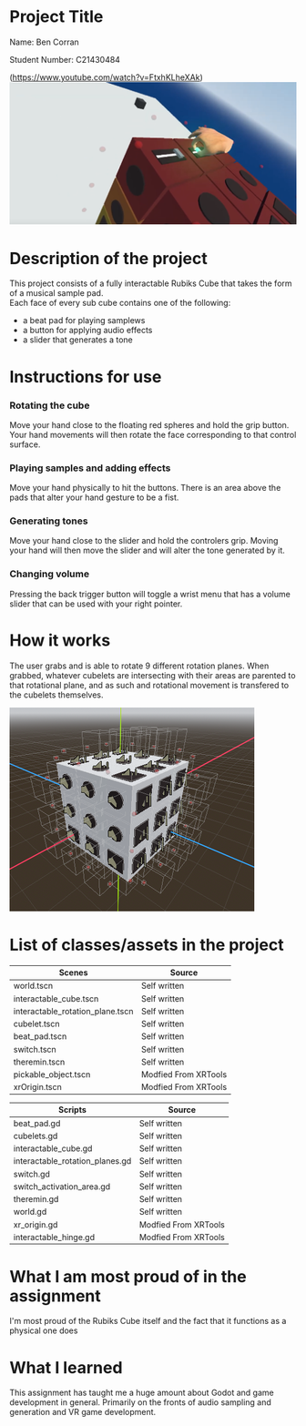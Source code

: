 # Project Title

Name: Ben Corran

Student Number: C21430484

(https://www.youtube.com/watch?v=FtxhKLheXAk)
[![Youtube](image-1.png)](https://youtu.be/FtxhKLheXAk)

# Description of the project
This project consists of a fully interactable Rubiks Cube that takes the form of a musical sample pad. 
<br> Each face of every sub cube contains one of the following: 
- a beat pad for playing samplews
- a button for applying audio effects 
- a slider that generates a tone


# Instructions for use
### Rotating the cube 
Move your hand close to the floating red spheres and hold the grip button. Your hand movements will then rotate the face corresponding to that control surface.

### Playing samples and adding effects
Move your hand physically to hit the buttons. There is an area above the pads that alter your hand gesture to be a fist. 

### Generating tones
Move your hand close to the slider and hold the controlers grip. Moving your hand will then move the slider and will alter the tone generated by it.

### Changing volume
Pressing the back trigger button will toggle a wrist menu that has a volume slider that can be used with your right pointer. 



# How it works
The user grabs and is able to rotate 9 different rotation planes. When grabbed, whatever cubelets are intersecting with their areas are parented to that rotational plane, and as such and rotational movement is transfered to the cubelets themselves. 
<br>

![alt text](image.png)


# List of classes/assets in the project
| Scenes | Source |
|-----------|-----------|
| world.tscn | Self written  |
| interactable_cube.tscn | Self written |
| interactable_rotation_plane.tscn | Self written |
| cubelet.tscn | Self written |
| beat_pad.tscn | Self written |
| switch.tscn | Self written |
| theremin.tscn | Self written |
| pickable_object.tscn | Modfied From XRTools |
| xrOrigin.tscn | Modfied From XRTools |

| Scripts | Source |
|-----------|-----------|
| beat_pad.gd | Self written |
| cubelets.gd | Self written |
| interactable_cube.gd | Self written |
| interactable_rotation_planes.gd | Self written |
| switch.gd | Self written |
| switch_activation_area.gd | Self written |
| theremin.gd | Self written |
| world.gd | Self written |
| xr_origin.gd | Modfied From XRTools |
| interactable_hinge.gd | Modfied From XRTools |


# What I am most proud of in the assignment
I'm most proud of the Rubiks Cube itself and the fact that it functions as a physical one does


# What I learned
This assignment has taught me a huge amount about Godot and game development in general. Primarily on the fronts of audio sampling and generation and VR game development.

